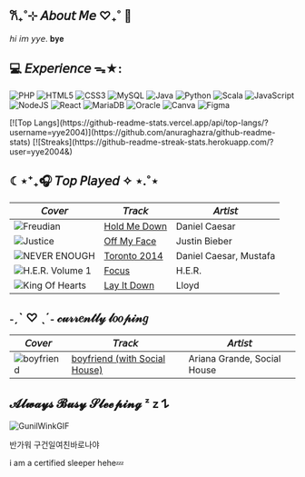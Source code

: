 ## 𐙚₊˚⊹ 𝘈𝘣𝘰𝘶𝘵 𝘔𝘦 ♡₊˚ 🦢
<p>𝘩𝘪 𝘪𝘮 𝘺𝘺𝘦. 𝐛𝐲𝐞</p>

## 💻 𝘌𝘹𝘱𝘦𝘳𝘪𝘦𝘯𝘤𝘦 ᯓ★:
![PHP](https://img.shields.io/badge/php-%23777BB4.svg?style=for-the-badge&logo=php&logoColor=white)
![HTML5](https://img.shields.io/badge/html5-%23E34F26.svg?style=for-the-badge&logo=html5&logoColor=white)
![CSS3](https://img.shields.io/badge/css3-%231572B6.svg?style=for-the-badge&logo=css3&logoColor=white)
![MySQL](https://img.shields.io/badge/mysql-%2300f.svg?style=for-the-badge&logo=mysql&logoColor=white)
![Java](https://img.shields.io/badge/java-%23ED8B00.svg?style=for-the-badge&logo=openjdk&logoColor=white)
![Python](https://img.shields.io/badge/python-3670A0?style=for-the-badge&logo=python&logoColor=ffdd54)
![Scala](https://img.shields.io/badge/scala-%23DC322F.svg?style=for-the-badge&logo=scala&logoColor=white)
![JavaScript](https://img.shields.io/badge/javascript-%23323330.svg?style=for-the-badge&logo=javascript&logoColor=%23F7DF1E)
![NodeJS](https://img.shields.io/badge/node.js-6DA55F?style=for-the-badge&logo=node.js&logoColor=white)
![React](https://img.shields.io/badge/react-%2320232a.svg?style=for-the-badge&logo=react&logoColor=%2361DAFB)
![MariaDB](https://img.shields.io/badge/MariaDB-003545?style=for-the-badge&logo=mariadb&logoColor=white)
![Oracle](https://img.shields.io/badge/oracle%20-%23F00000.svg?&style=for-the-badge&logo=oracle&logoColor=white)
![Canva](https://img.shields.io/badge/Canva-%2300C4CC.svg?style=for-the-badge&logo=Canva&logoColor=white)
![Figma](https://img.shields.io/badge/figma-%23F24E1E.svg?style=for-the-badge&logo=figma&logoColor=white)


<p>
 [![Top Langs](https://github-readme-stats.vercel.app/api/top-langs/?username=yye2004)](https://github.com/anuraghazra/github-readme-stats)
 [![Streaks](https://github-readme-streak-stats.herokuapp.com/?user=yye2004&)
</p>
 
## ☾⋆⁺₊🎧 𝘛𝘰𝘱 𝘗𝘭𝘢𝘺𝘦𝘥 ✧ ⋆.˚⋆

| 𝘊𝘰𝘷𝘦𝘳 | 𝘛𝘳𝘢𝘤𝘬 | 𝘈𝘳𝘵𝘪𝘴𝘵 |
|-------|-------|--------|
| ![Freudian](https://i.scdn.co/image/ab67616d0000485105ac3e026324594a31fad7fb) | [Hold Me Down](https://open.spotify.com/track/4s76r7AbquJcTccqJiqdVu) | Daniel Caesar |
| ![Justice](https://i.scdn.co/image/ab67616d00004851e6f407c7f3a0ec98845e4431) | [Off My Face](https://open.spotify.com/track/3T03rPwlL8NVk1yIaxeD8U) | Justin Bieber |
| ![NEVER ENOUGH](https://i.scdn.co/image/ab67616d000048517c68face1dc58127f3a7b1cc) | [Toronto 2014](https://open.spotify.com/track/4t9R5rbtovdvya28uMODDz) | Daniel Caesar, Mustafa |
| ![H.E.R. Volume 1](https://i.scdn.co/image/ab67616d0000485131cf49fd3091a58dae856775) | [Focus](https://open.spotify.com/track/6KluBT5Zthyzk6sBwqAcso) | H.E.R. |
| ![King Of Hearts](https://i.scdn.co/image/ab67616d000048510cbcba901936179fd2c048e0) | [Lay It Down](https://open.spotify.com/track/0npGoOENjn7vVvIMmvWekQ) | Lloyd |


## ˗ˏˋ ♡ ˎˊ˗ 𝒸𝓊𝓇𝓇𝑒𝓃𝓉𝓁𝓎 𝓁𝑜𝑜𝓅𝒾𝓃𝑔
| 𝘊𝘰𝘷𝘦𝘳 | 𝘛𝘳𝘢𝘤𝘬 | 𝘈𝘳𝘵𝘪𝘴𝘵 |
|-------|-------|--------|
| ![boyfriend](https://i.scdn.co/image/ab67616d000048512ca010dcf3863a07611d8b4f) | [boyfriend (with Social House)](https://open.spotify.com/track/0Ryd8975WihbObpp5cPW1t) | Ariana Grande, Social House |

## 𝓐𝓵𝔀𝓪𝔂𝓼 𝓑𝓾𝓼𝔂 𝓢𝓵𝓮𝓮𝓹𝓲𝓷𝓰 ᶻ 𝗓 𐰁
![GunilWinkGIF](https://github.com/user-attachments/assets/49a2287a-10fd-4ac3-afb7-05179c25f556)
<p>
  반가워 구건일여친바로나야
  <p>i am a certified sleeper hehe💤</p> 
</p>
